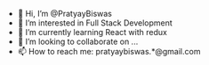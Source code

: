 - 👋 Hi, I’m @PratyayBiswas
- 👀 I’m interested in Full Stack Development
- 🌱 I’m currently learning React with redux
- 💞️ I’m looking to collaborate on ...
- 📫 How to reach me: pratyaybiswas.*@gmail.com

<!---
PratyayBiswas/PratyayBiswas is a ✨ special ✨ repository because its `README.md` (this file) appears on your GitHub profile.
You can click the Preview link to take a look at your changes.
--->
